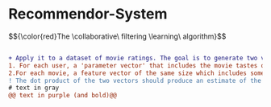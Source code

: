 
# Recommendor-System
$${\color{red}The \collaborative\ filtering \learning\ algorithm\}$$
```diff

+ Apply it to a dataset of movie ratings. The goal is to generate two vectors: 
1. For each user, a 'parameter vector' that includes the movie tastes of a user. 
2.For each movie, a feature vector of the same size which includes some description of the movie. 
! The dot product of the two vectors should produce an estimate of the rating the user might give to that movie
# text in gray
@@ text in purple (and bold)@@
```
